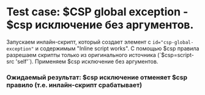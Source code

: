# Test case: $CSP global exception - $csp исключение без аргументов.
Запускаем инлайн-скрипт, который создает элемент с `id="csp-global-exception"` и содержимым "Inline script works".
С помощью $csp правила разрешаем скрипты только из оригинального источника (`$csp=script-src 'self'`).
Применяем $csp исключение без аргументов.
### Ожидаемый результат: $csp исключение отменяет $csp правило (т.е. инлайн-скрипт срабатывает)